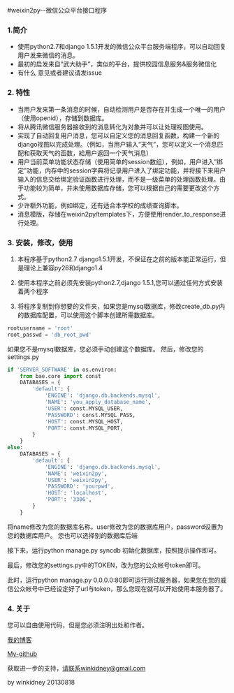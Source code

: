 #weixin2py--微信公众平台接口程序

### 1.简介

* 使用python2.7和django 1.5.1开发的微信公众平台服务端程序，可以自动回复用户发来微信的消息。
* 最初的启发来自“武大助手”，类似的平台，提供校园信息服务&服务微信化
* 有什么 意见或者建议请发issue

### 2. 特性
* 当用户发来第一条消息的时候，自动检测用户是否存在并生成一个唯一的用户（使用openid），存储到数据库。
* 将从腾讯微信服务器接收到的消息转化为对象并可以让处理视图使用。
* 实现了自动回复用户消息，您可以自定义您的消息回复函数，构建一个新的django视图以完成处理。（例如，当用户输入“天气”，您可以定义一个消息匹配和获取天气的函数，給用户返回一个天气消息）
* 用户当前菜单功能状态存储（使用简单的session数组），例如，用户进入“绑定”功能，内存中的session字典将记录用户进入了绑定功能，并将接下来用户输入的信息交给绑定验证函数进行处理，而不是一级菜单的处理函数处理。由于功能较为简单，并未使用数据库存储，您可以根据自己的需要更改这个方式。
* 少许额外功能，例如绑定，还有适合本学校的成绩查询脚本。
* 消息模版，存储在weixin2py/templates下，方便使用render_to_response进行处理。

### 3. 安装，修改，使用
1. 本程序基于python2.7 django1.5.1开发，不保证在之前的版本能正常运行，但是理论上兼容py26和django1.4

2. 使用本程序之前必须先安装python2.7,django 1.5.1,您可以通过任何方式安装着两个程序

3. 将程序复制到你想要的文件夹，如果您是mysql数据库，修改create_db.py内的数据库配置，可以使用这个脚本创建所需数据库。
```python
rootusername = 'root'
root_passwd = 'db_root_pwd'
```
如果您不是mysql数据库，您必须手动创建这个数据库。
然后，修改您的settings.py
```python
if 'SERVER_SOFTWARE' in os.environ:
    from bae.core import const
    DATABASES = {
        'default': {
            'ENGINE': 'django.db.backends.mysql',
            'NAME': 'you_apply_database_name',
            'USER': const.MYSQL_USER,
            'PASSWORD': const.MYSQL_PASS,  
            'HOST': const.MYSQL_HOST,  
            'PORT': const.MYSQL_PORT,
        }
    }
else:
    DATABASES = {
        'default': {
            'ENGINE': 'django.db.backends.mysql',
            'NAME': 'weixin2py',
            'USER': 'weixin2py',
            'PASSWORD': 'yourpwd',    
            'HOST': 'localhost',                  
            'PORT': '3306',                      
        }
    }
```
将name修改为您的数据库名称，user修改为您的数据库用户，password设置为您的数据库用户。
您也可以选择别的数据库后端

接下来，运行python manage.py syncdb 初始化数据库，按照提示操作即可。

最后，修改您的settings.py中的TOKEN，改为您的公众帐号token即可。

此时，运行python manage.py 0.0.0.0:80即可运行测试服务器，如果您在您的威信公众帐号中已经设定好了url与token，那么您现在就可以开始使用本服务器了。



### 4. 关于
您可以自由使用代码，但是您必须注明出处和作者。

 [我的博客](http://blog.sina.com/winkidney) 

 [My-github](https://github.com/winkidney)
 
获取进一步的支持，请联系winkidney@gmail.com

by winkidney 20130818


